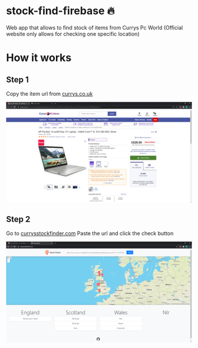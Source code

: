 # stock-find-firebase 🔥
Web app that allows to find stock of items from Currys Pc World (Official website only allows for checking one specific location)
# How it works
## Step 1
Copy the item url from [currys.co.uk](https://www.currys.co.uk/gbuk/index.html)

![Step 1](Media/stockfinderitem.png)
## Step 2
Go to [currysstockfinder.com](https://www.currysstockfinder.com)
Paste the url and click the check button

![Step 2](Media/stockfinder.png)
